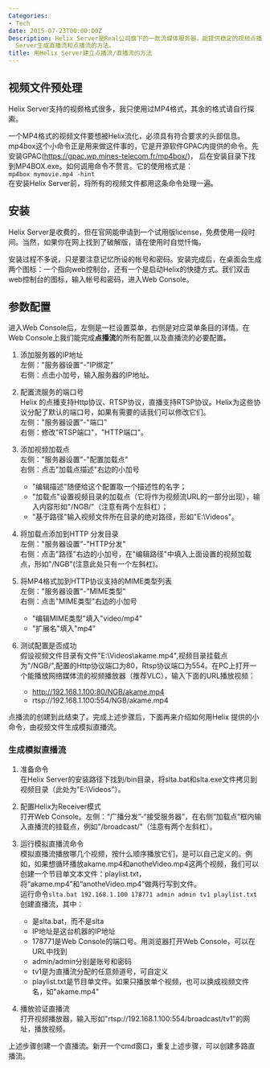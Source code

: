 ```yaml
---
Categories:
- Tech
date: 2015-07-23T00:00:00Z
Description: Helix Server是Real公司旗下的一款流媒体服务器，能提供稳定的视频点播服务（支持HTTP、RTSP多种协议），还提供生成模拟直播流的小工具（SLTA）。本文介绍用Helix
  Server生成直播流和点播流的方法。
title: 用Helix Server建立点播流/直播流的方法
---
```


## 视频文件预处理
Helix Server支持的视频格式很多，我只使用过MP4格式，其余的格式请自行探索。     

一个MP4格式的视频文件要想被Helix流化，必须具有符合要求的头部信息。mp4box这个小命令正是用来做这件事的，它是开源软件GPAC内提供的命令。先安装GPAC(https://gpac.wp.mines-telecom.fr/mp4box/)， 后在安装目录下找到MP4BOX.exe。如何调用命令不赘言。它的使用格式是：      
`mp4box mymovie.mp4 -hint`    
在安装Helix Server前，将所有的视频文件都用这条命令处理一遍。    

## 安装
Helix Server是收费的，但在官网能申请到一个试用版license，免费使用一段时间。当然，如果你在网上找到了破解版，请在使用时自觉忏悔。    

安装过程不多说，只是要注意记忆所设的帐号和密码。安装完成后，在桌面会生成两个图标：一个指向web控制台，还有一个是启动Helix的快捷方式。我们双击web控制台的图标，输入帐号和密码，进入Web Console。    

## 参数配置
进入Web Console后，左侧是一栏设置菜单，右侧是对应菜单条目的详情。在Web Console上我们能完成**点播流**的所有配置,以及直播流的必要配置。   

1.  添加服务器的IP地址   
左侧："服务器设置"-"IP绑定"    
右侧：点击小加号，输入服务器的IP地址。    

2. 配置流服务的端口号    
Helix 的点播支持Http协议、RTSP协议，直播支持RTSP协议。Helix为这些协议分配了默认的端口号，如果有需要的话我们可以修改它们。   
左侧："服务器设置"-"端口"    
右侧：修改"RTSP端口"，"HTTP端口"。    

3. 添加视频加载点    
左侧："服务器设置"-"配置加载点"    
右侧：点击"加载点描述"右边的小加号    
	* "编辑描述"随便给这个配置取一个描述性的名字；     
	* "加载点"设置视频目录的加载点（它将作为视频流URL的一部分出现），输入内容形如"/NGB/"（注意有两个左斜杠）；     
	* "基于路径"输入视频文件所在目录的绝对路径，形如"E:\Videos"。    

4. 将加载点添加到HTTP 分发目录    
左侧："服务器设置"-"HTTP分发"   
右侧：点击"路径"右边的小加号，在"编辑路径"中填入上面设置的视频加载点，形如"/NGB"(注意此处只有一个左斜杠)。    

5. 将MP4格式加到HTTP协议支持的MIME类型列表    
左侧："服务器设置"-"MIME类型"    
右侧：点击"MIME类型"右边的小加号    
	* "编辑MIME类型"填入"video/mp4"    
	* "扩展名"填入"mp4"    

6. 测试配置是否成功    
假设视频文件目录有文件"E:\Videos\akame.mp4",视频目录挂载点为"/NGB/",配置的Http协议端口为80，Rtsp协议端口为554。在PC上打开一个能播放网络媒体流的视频播放器（推荐VLC），输入下面的URL播放视频：     
    * http://192.168.1.100:80/NGB/akame.mp4     
    * rtsp://192.168.1.100:554/NGB/akame.mp4    

点播流的创建到此结束了。完成上述步骤后，下面再来介绍如何用Helix 提供的小命令，由视频文件生成模拟直播流。    

### 生成模拟直播流
1. 准备命令   
在Helix Server的安装路径下找到/bin目录，将slta.bat和slta.exe文件拷贝到视频目录（此处为"E:\Videos\"）。

2. 配置Helix为Receiver模式    
打开Web Console。左侧：“广播分发”-“接受服务器”，在右侧“加载点”框内输入直播流的挂载点，例如"/broadcast/"（注意有两个左斜杠）。    

3. 运行模拟直播流命令    
模拟直播流播放哪几个视频，按什么顺序播放它们，是可以自己定义的。例如，如果想循环播放akame.mp4和anotheVideo.mp4这两个视频，我们可以创建一个节目单文本文件：playlist.txt，将“akame.mp4”和“anotheVideo.mp4”做两行写到文件。  
运行命令`slta.bat 192.168.1.100 178771 admin admin tv1 playlist.txt`创建直播流，其中：  
	* 是slta.bat，而不是slta           
	* IP地址是这台机器的IP地址                  
	* 178771是Web Console的端口号。用浏览器打开Web Console，可以在URL中找到              
	* admin/admin分别是账号和密码        
	* tv1是为直播流分配的任意频道号，可自定义       
	* playlist.txt是节目单文件。如果只播放单个视频，也可以换成视频文件名，如"akame.mp4"     

4. 播放验证直播流    
打开视频播放器，输入形如"rtsp://192.168.1.100:554/broadcast/tv1"的网址，播放视频。   

上述步骤创建一个直播流。新开一个cmd窗口，重复上述步骤，可以创建多路直播流。   



